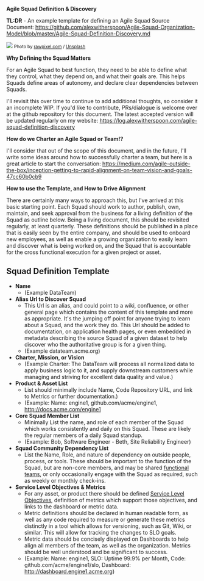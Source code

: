 **Agile Squad Definition & Discovery**

**TL:DR** - An example template for defining an Agile Squad
Source Document: https://github.com/alexwitherspoon/Agile-Squad-Organization-Model/blob/master/Agile-Squad-Definition-Discovery.md

![](https://images.unsplash.com/photo-1519636125090-67a506cc7c74?ixlib=rb-0.3.5&q=80&fm=jpg&crop=entropy&cs=tinysrgb&w=1080&fit=max&ixid=eyJhcHBfaWQiOjExNzczfQ&s=457d4670adba65cda3c031ded54d7aa6)
<small>Photo by [rawpixel.com](https://unsplash.com/@rawpixel?utm_source=ghost&utm_medium=referral&utm_campaign=api-credit) / [Unsplash](https://unsplash.com/?utm_source=ghost&utm_medium=referral&utm_campaign=api-credit)</small>

**Why Defining the Squad Matters**

For an Agile Squad to best function, they need to be able to define what they control, what they depend on, and what their goals are. This helps Squads define areas of autonomy, and declare clear dependencies between Squads.

I'll revisit this over time to continue to add additional thoughts, so consider it an incomplete WIP. If you'd like to contribute, PRs/dialogue is welcome over at the github repository for this document. The latest accepted version will be updated regularly on my website: https://log.alexwitherspoon.com/agile-squad-definition-discovery

**How do we Charter an Agile Squad or Team!?**

I'll consider that out of the scope of this document, and in the future, I'll write some ideas around how to successfully charter a team, but here is a great article to start the conversation: https://medium.com/agile-outside-the-box/inception-getting-to-rapid-alignment-on-team-vision-and-goals-47cc60b0cb9

**How to use the Template, and How to Drive Alignment**

There are certainly many ways to approach this, but I've arrived at this basic starting point. Each Squad should work to author, publish, own, maintain, and seek approval from the business for a living definition of the Squad as outline below. Being a living document, this should be revisited regularly, at least quarterly. These definitions should be published in a place that is easily seen by the entire company, and should be used to onboard new employees, as well as enable a growing organization to easily learn and discover what is being worked on, and the Squad that is accountable for the cross functional execution for a given project or asset.

## Squad Definition Template

* **Name**
    * (Example DataTeam)
* **Alias Url to Discover Squad**
    * This Url is an alias, and could point to a wiki, confluence, or other general page which contains the content of this template and more as appropriate. It's the jumping off point for anyone trying to learn about a Squad, and the work they do. This Url should be added to documentation, on application health pages, or even embedded in metadata describing the source Squad of a given dataset to help discover who the authoritative group is for a given thing.
    * (Example datateam.acme.org)
* **Charter, Mission, or Vision**
    * (Example Charter: The DataTeam will process all normalized data to apply business logic to it, and supply downstream customers while managing and striving for excellent data quality and value.)
* **Product & Asset List**
    * List should minimally include Name, Code Repository URL, and link to Metrics or further documentation.)
    * (Example: Name: engine1, github.com/acme/engine1, http://docs.acme.com/engine1 
* **Core Squad Member List**
    * Minimally List the name, and role of each member of the Squad which works consistently and daily on this Squad. These are likely the regular members of a daily Squad standup.
    * (Example: Bob, Software Engineer - Beth, Site Reliability Engineer)
* **Squad Community Dependency List**
    * List the Name, Role, and nature of dependency on outside people, process, or tools. These should be important to the function of the Squad, but are non-core members, and may be shared [functional teams](https://log.alexwitherspoon.com/agile-squad-organization-models/), or only occasionally engage with the Squad as required, such as weekly or monthly check-ins.
* **Service Level Objectives & Metrics**
    * For any asset, or product there should be defined [Service Level Objectives](https://en.wikipedia.org/wiki/Service_level_objective), definition of metrics which support those objectives, and links to the dashboard or metric data. 
    * Metric definitions should be declared in human readable form, as well as any code required to measure or generate these metrics distinctly in a tool which allows for versioning, such as Git, Wiki, or similar. This will allow for tracking the changes to SLO goals.
    * Metric data should be concisely displayed on Dashboards to help align all members of the team, as well as the organization. Metrics should be well understood and be significant to success. 
    * (Example: Name: engine1, SLO: Uptime 99.9% per Month, Code: github.com/acme/engine1/slo, Dashboard: http://dashboard.engine1.acme.org)
